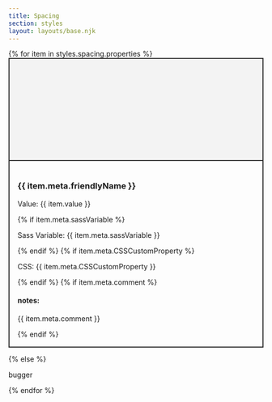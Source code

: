 ```yaml
---
title: Spacing
section: styles
layout: layouts/base.njk
---
```


<style>
.swatches {
    grid-row-gap: 32px;
}
.swatch {
  border: 2px solid #333;
}
.swatch__details {
  padding: 16px;
}
.spacing__example {
  border-bottom: 2px solid #333;
  background-color: #f3f3f3;
  display: flex;
  width: 100%;
  height: 200px;
  justify-content: center;
  align-items: center;
}
</style>
<main class="swatches | vf-grid vf-grid__col-4">
{% for item in styles.spacing.properties %}

<article class="swatch">
  <div class="spacing__example">
    <item class="spacing" style="height: {{ item.value }}; width: {{ item.value }}; background: #009f4d;"></item>
  </div>
  <section class="swatch__details">
  <h3 class="swatch__colour-name">{{ item.meta.friendlyName }}</h3>
  <p class="swatch__colour-hex"><span class="swatch__meta">Value: </span>{{ item.value }}</p>
  {% if item.meta.sassVariable %}
  <p class="swatch__sass-variable"><span class="swatch__meta">Sass Variable: </span>{{ item.meta.sassVariable }}</p>
  {% endif %}
  {% if item.meta.CSSCustomProperty %}
  <p class="swatch__css-property"><span class="swatch__meta">CSS: </span>{{ item.meta.CSSCustomProperty }}</p>
  {% endif %}
  {% if item.meta.comment %}
  <h4 class="swatch__notes">notes:</h4>
  <p class="swatch__comment">{{ item.meta.comment }}</p>
  {% endif %}
  </section>
</article>

{% else %}

<p>bugger</p>

{% endfor %}
</main>
